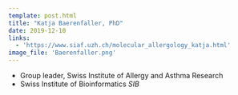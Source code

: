 ```yaml
---
template: post.html
title: "Katja Baerenfaller, PhD"
date: 2019-12-10
links:
  - 'https://www.siaf.uzh.ch/molecular_allergology_katja.html'
image_file: 'Baerenfaller.png'
---
```


* Group leader, Swiss Institute of Allergy and Asthma Research
* Swiss Institute of Bioinformatics *SIB*

<!--more-->

